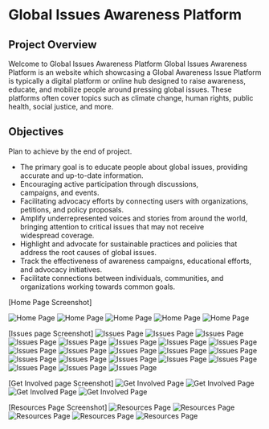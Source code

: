 # Global Issues Awareness Platform
## Project Overview 
Welcome to Global Issues Awareness Platform
Global Issues Awareness Platform is an website which showcasing a Global Awareness Issue Platform is typically a digital platform or online hub designed to raise awareness, educate, and mobilize people around pressing global issues. These platforms often cover topics such as climate change, human rights, public health, social justice, and more. 

## Objectives
Plan to achieve by the end of project.

- The primary goal is to educate people about global issues, providing accurate and up-to-date information.
- Encouraging active participation through discussions, campaigns, and events.
- Facilitating advocacy efforts by connecting users with organizations, petitions, and policy proposals.
- Amplify underrepresented voices and stories from around the world, bringing attention to critical issues that may not receive widespread coverage.
- Highlight and advocate for sustainable practices and policies that address the root causes of global issues.
- Track the effectiveness of awareness campaigns, educational efforts, and advocacy initiatives.
- Facilitate connections between individuals, communities, and organizations working towards common goals.

[Home Page Screenshot]

![Home Page](./images/homepage1.png)
![Home Page](./images/homepage2.png)
![Home Page](./images/homepage3.png)
![Home Page](./images/homepage4.png)
![Home Page](./images/homepage5.png)


[Issues page Screenshot]
![Issues Page](./images/issues1.png)
![Issues Page](./images/issues2.png)
![Issues Page](./images/issues3.png)
![Issues Page](./images/issues4.png)
![Issues Page](./images/issues5.png)
![Issues Page](./images/issues6.png)
![Issues Page](./images/issues7.png)
![Issues Page](./images/issues8.png)
![Issues Page](./images/issues9.png)
![Issues Page](./images/issues10.png)
![Issues Page](./images/issues11.png)
![Issues Page](./images/issues12.png)
![Issues Page](./images/issues13.png)
![Issues Page](./images/issues14.png)
![Issues Page](./images/issues15.png)
![Issues Page](./images/issues16.png)
![Issues Page](./images/issues17.png)
![Issues Page](./images/issues18.png)
![Issues Page](./images/issues19.png)
![Issues Page](./images/issues20.png)
![Issues Page](./images/issues21.png)

[Get Involved page Screenshot]
![Get Involved Page](./images/get%20involved1.png)
![Get Involved Page](./images/get%20involved2.png)
![Get Involved Page](./images/get%20involved3.png)
![Get Involved Page](./images/get%20involved4.png)


[Resources Page Screenshot]
![Resources Page](./images/resources1.png)
![Resources Page](./images/resources2.png)
![Resources Page](./images/resources3.png)
![Resources Page](./images/resources4.png)
![Resources Page](./images/resources5.png)
